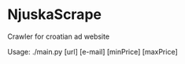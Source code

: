# NjuskaScrape

Crawler for croatian ad website

Usage: ./main.py [url] [e-mail] [minPrice] [maxPrice]

